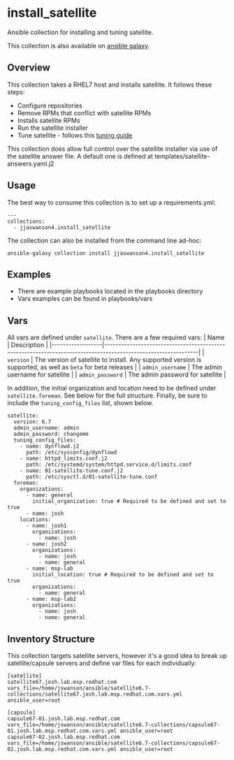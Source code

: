 # install_satellite

Ansible collection for installing and tuning satellite.

This collection is also available on [ansible galaxy](https://galaxy.ansible.com/jjaswanson4/install_satellite).

## Overview
This collection takes a RHEL7 host and installs satellite. It follows these steps:
- Configure repositories
- Remove RPMs that conflict with satellite RPMs
- Installs satellite RPMs
- Run the satellite installer
- Tune satellite - follows this [tuning guide](https://access.redhat.com/solutions/4224211)

This collection does allow full control over the satellite installer via use of the satellite answer file. A default one is defined at templates/satellite-answers.yaml.j2

## Usage
The best way to consume this collection is to set up a requirements.yml:
```
---
collections:
  - jjaswanson4.install_satellite
```
The collection can also be installed from the command line ad-hoc:
```
ansible-galaxy collection install jjaswanson4.install_satellite
```

## Examples
- There are example playbooks located in the playbooks directory
- Vars examples can be found in playbooks/vars

## Vars
All vars are defined under `satellite`. There are a few required vars:
| Name             | Description                                                                                                   |
|------------------|---------------------------------------------------------------------------------------------------------------|
| `version`        | The version of satellite to install. Any supported version is supported, as well as `beta` for beta releases  |
| `admin_username` | The admin username for satellite                                                                              |
| `admin_password` | The admin password for satellite                                                                              |

In addition, the initial organization and location need to be defined under `satellite.foreman`. See below for the full structure.
Finally, be sure to include the `tuning_config_files` list, shown below.

```
satellite:
  version: 6.7
  admin_username: admin
  admin_password: changeme
  tuning_config_files:
    - name: dynflowd.j2
      path: /etc/sysconfig/dynflowd
    - name: httpd_limits.conf.j2
      path: /etc/systemd/system/httpd.service.d/limits.conf
    - name: 01-satellite-tune.conf.j2
      path: /etc/sysctl.d/01-satellite-tune.conf
  foreman:
    organizations:
      - name: general
        initial_organization: true # Required to be defined and set to true
      - name: josh
    locations:
      - name: josh1
        organizations:
          - name: josh
      - name: josh2
        organizations:
          - name: josh
          - name: general
      - name: msp-lab
        initial_location: true # Required to be defined and set to true
        organizations:
          - name: general
      - name: msp-lab2
        organizations:
          - name: josh
          - name: general
```

## Inventory Structure
This collection targets satellite servers, however it's a good idea to break up satellite/capsule servers and define var files for each individually:
```
[satellite]
satellite67.josh.lab.msp.redhat.com vars_file=/home/jswanson/ansible/satellite6.7-collections/satellite67.josh.lab.msp.redhat.com.vars.yml ansible_user=root

[capsule]
capsule67-01.josh.lab.msp.redhat.com vars_file=/home/jswanson/ansible/satellite6.7-collections/capsule67-01.josh.lab.msp.redhat.com.vars.yml ansible_user=root
capsule67-02.josh.lab.msp.redhat.com vars_file=/home/jswanson/ansible/satellite6.7-collections/capsule67-02.josh.lab.msp.redhat.com.vars.yml ansible_user=root
```
